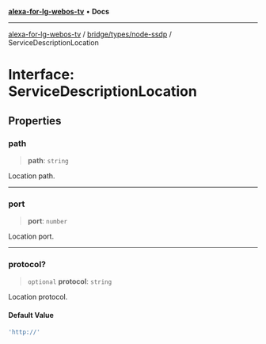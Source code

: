 [**alexa-for-lg-webos-tv**](../../../../README.md) • **Docs**

***

[alexa-for-lg-webos-tv](../../../../modules.md) / [bridge/types/node-ssdp](../README.md) / ServiceDescriptionLocation

# Interface: ServiceDescriptionLocation

## Properties

### path

> **path**: `string`

Location path.

***

### port

> **port**: `number`

Location port.

***

### protocol?

> `optional` **protocol**: `string`

Location protocol.

#### Default Value

```ts
'http://'
```
